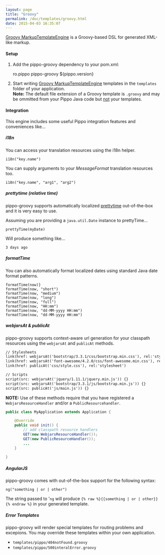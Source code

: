```yaml
---
layout: page
title: "Groovy"
permalink: /doc/templates/groovy.html
date: 2015-04-03 16:35:07
---
```


[Groovy MarkupTemplateEngine][groovy] is a Groovy-based DSL for generated XML-like markup.

#### Setup

1) Add the pippo-groovy dependency to your pom.xml:

    <dependency>
        <groupId>ro.pippo</groupId>
        <artifactId>pippo-groovy</artifactId>
        <version>${pippo.version}</version>
    </dependency>

2)  Start writing [Groovy MarkupTemplateEngine][groovy] templates in the `templates` folder of your application.  
**Note:** The default file extension of a Groovy template is `.groovy` and may be ommitted from your Pippo Java code but <u>not</u> your templates.

#### Integration

This engine includes some useful Pippo integration features and conveniences like... 

##### i18n

You can access your translation resources using the i18n helper.

    i18n("key.name")

You can supply arguments to your *MessageFormat* translation resources too.

    i18n("key.name", "arg1", "arg2")

##### prettytime (relative time)

pippo-groovy supports automatically localized [prettytime][prettytime] out-of-the-box and it is very easy to use.

Assuming you are providing a `java.util.Date` instance to prettyTime...

    prettyTime(myDate)

Will produce something like...

    3 days ago

##### formatTime

You can also automatically format localized dates using standard Java date format patterns.

    formatTime(now)}
    formatTime(now, "short")
    formatTime(now, "medium")
    formatTime(now, "long")
    formatTime(now, "full")
    formatTime(now, "HH:mm")
    formatTime(now, "dd-MM-yyyy HH:mm")
    formatTime(now, "dd-MM-yyyy HH:mm")

##### webjarsAt & publicAt

pippo-groovy supports context-aware url generation for your classpath resources using the `webjarsAt` and `publicAt` methods.

```html
// Stylesheets
link(href: webjarsAt('bootstrap/3.3.1/css/bootstrap.min.css'), rel:'stylesheet')
link(href: webjarsAt('font-awesome/4.2.0/css/font-awesome.min.css'), rel:'stylesheet')
link(href: publicAt('css/style.css'), rel:'stylesheet')

// Scripts
script(src: webjarsAt('jquery/1.11.1/jquery.min.js')) {}
script(src: webjarsAt('bootstrap/3.3.1/js/bootstrap.min.js')) {}
script(src: publicAt('js/main.js')) {}
```

**NOTE:** Use of these methods require that you have registered a `WebjarsResourceHandler` and/or a `PublicResourcehandler`.

```java
public class MyApplication extends Application {

	@Override
    public void init() {
        // add classpath resource handlers
        GET(new WebjarsResourceHandler());
        GET(new PublicResourceHandler());
        ...
    }
    
}
```

##### AngularJS

pippo-groovy comes with out-of-the-box support for the following syntax:

```
ng("something | or | other")
```

The string passed to '`ng` will produce `{% raw %}{{something | or | other}}{% endraw %}` in your generated template.

##### Error Templates

pippo-groovy will render special templates for routing problems and excepions.  You may override these templates 
within your own application.

- `templates/pippo/404notFound.groovy`
- `templates/pippo/500interalError.groovy`

[groovy]: http://docs.groovy-lang.org/docs/latest/html/documentation/template-engines.html#_the_markuptemplateengine
[prettytime]: http://ocpsoft.org/prettytime
